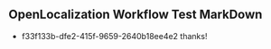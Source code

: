 ## OpenLocalization Workflow Test MarkDown
* f33f133b-dfe2-415f-9659-2640b18ee4e2 thanks!

<!--HONumber=Jul16_HO3-->


